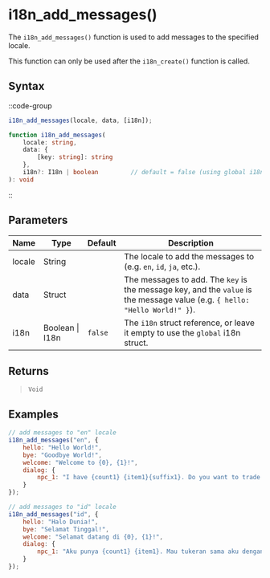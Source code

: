 # i18n_add_messages()

The `i18n_add_messages()` function is used to add messages to the specified locale. 

This function can only be used after the `i18n_create()` function is called.

## Syntax

::code-group
```js [Usage]
i18n_add_messages(locale, data, [i18n]);
```

```ts [Signature]
function i18n_add_messages(
    locale: string,
    data: { 
        [key: string]: string 
    },
    i18n?: I18n | boolean         // default = false (using global i18n struct)
): void
```
::

## Parameters

| Name        | Type              | Default      | Description |
|-------------|-------------------|--------------|-------------|
| locale      | String            |              | The locale to add the messages to (e.g. `en`, `id`, `ja`, etc.). |
| data        | Struct            |              | The messages to add. The `key` is the message key, and the `value` is the message value (e.g. `{ hello: "Hello World!" }`). |
| i18n        | Boolean \| I18n | `false`      | The `i18n` struct reference, or leave it empty to use the `global` i18n struct. |

## Returns

> `Void`

## Examples

```js [Create Event]
// add messages to "en" locale
i18n_add_messages("en", {
    hello: "Hello World!",
    bye: "Goodbye World!",
    welcome: "Welcome to {0}, {1}!",
    dialog: {
        npc_1: "I have {count1} {item1}{suffix1}. Do you want to trade them with my {count2} bamboos, {name}?"
    }
});

// add messages to "id" locale
i18n_add_messages("id", {
    hello: "Halo Dunia!",
    bye: "Selamat Tinggal!",
    welcome: "Selamat datang di {0}, {1}!",
    dialog: {
        npc_1: "Aku punya {count1} {item1}. Mau tukeran sama aku dengan {count2} bambu, {name}?"
    }
});
```
